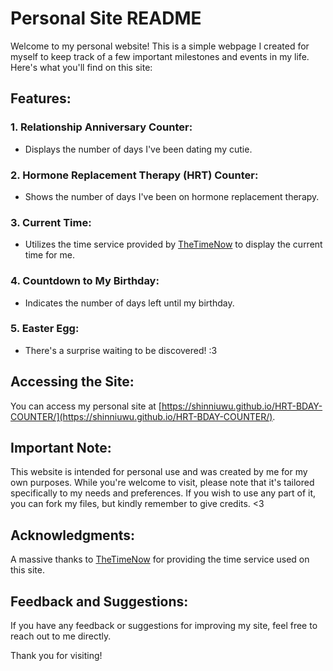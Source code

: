 # Personal Site README

Welcome to my personal website! This is a simple webpage I created for myself to keep track of a few important milestones and events in my life. Here's what you'll find on this site:

## Features:

### 1. Relationship Anniversary Counter:
- Displays the number of days I've been dating my cutie.

### 2. Hormone Replacement Therapy (HRT) Counter:
- Shows the number of days I've been on hormone replacement therapy.

### 3. Current Time:
- Utilizes the time service provided by [TheTimeNow](https://www.thetimenow.com) to display the current time for me.

### 4. Countdown to My Birthday:
- Indicates the number of days left until my birthday.

### 5. Easter Egg:
- There's a surprise waiting to be discovered! :3

## Accessing the Site:
You can access my personal site at [https://shinniuwu.github.io/HRT-BDAY-COUNTER/](https://shinniuwu.github.io/HRT-BDAY-COUNTER/).

## Important Note:
This website is intended for personal use and was created by me for my own purposes. While you're welcome to visit, please note that it's tailored specifically to my needs and preferences. If you wish to use any part of it, you can fork my files, but kindly remember to give credits. <3

## Acknowledgments:
A massive thanks to [TheTimeNow](https://www.thetimenow.com) for providing the time service used on this site.

## Feedback and Suggestions:
If you have any feedback or suggestions for improving my site, feel free to reach out to me directly.

Thank you for visiting!
